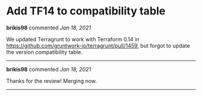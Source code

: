 # Add TF14 to compatibility table

**brikis98** commented *Jan 18, 2021*

We updated Terragrunt to work with Terraform 0.14 in https://github.com/gruntwork-io/terragrunt/pull/1459, but forgot to update the version compatibility table.
<br />
***


**brikis98** commented *Jan 18, 2021*

Thanks for the review! Merging now.
***

